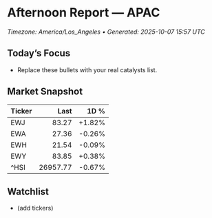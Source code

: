 # Afternoon Report — APAC
_Timezone: America/Los_Angeles • Generated: 2025-10-07 15:57 UTC_

## Today’s Focus
- Replace these bullets with your real catalysts list.

## Market Snapshot
| Ticker | Last | 1D % |
|---|---:|---:|
| EWJ | 83.27 | +1.82% |
| EWA | 27.36 | -0.26% |
| EWH | 21.54 | -0.09% |
| EWY | 83.85 | +0.38% |
| ^HSI | 26957.77 | -0.67% |

## Watchlist
- (add tickers)
